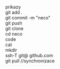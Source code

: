 </h1> prikazy </h1></br>
git add  . </br>
git commit -m "neco"</br>
git push</br>
git clone</br>
cd neco</br>
code</br>
cat</br>
mkdir</br>
ssh-T git@ github.com</br>
git pull //synchronizace</br>

